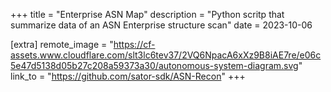 +++
title = "Enterprise ASN Map"
description = "Python scritp that summarize data of an ASN Enterprise structure scan"
date = 2023-10-06

[extra]
remote_image = "https://cf-assets.www.cloudflare.com/slt3lc6tev37/2VQ6NpacA6xXz9B8iAE7re/e06c5e47d5138d05b27c208a59373a30/autonomous-system-diagram.svg"
link_to = "https://github.com/sator-sdk/ASN-Recon"
+++